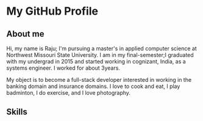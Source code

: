 # My GitHub Profile

## About me

Hi, my name is Raju; I'm pursuing a master's in applied computer science at Northwest Missouri State University. I am in my final-semester;I graduated with my undergrad in 2015 and started working in cognizant, India, as a systems engineer. I worked for about 3years.

My object is to become a full-stack developer interested in working in the banking domain and insurance domains. I love to cook and eat, I play badminton, I do exercise, and I love photography.


## Skills
